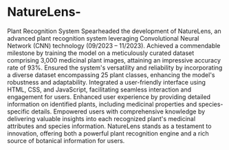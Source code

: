 # NatureLens-
Plant Recognition System 
Spearheaded the development of NatureLens, an advanced plant recognition system leveraging Convolutional Neural Network (CNN) technology (09/2023 – 11/2023).
Achieved a commendable milestone by training the model on a meticulously curated dataset comprising 3,000 medicinal plant images, attaining an impressive accuracy rate of 93%.
Ensured the system's versatility and reliability by incorporating a diverse dataset encompassing 25 plant classes, enhancing the model's robustness and adaptability.
Integrated a user-friendly interface using HTML, CSS, and JavaScript, facilitating seamless interaction and engagement for users.
Enhanced user experience by providing detailed information on identified plants, including medicinal properties and species-specific details.
Empowered users with comprehensive knowledge by delivering valuable insights into each recognized plant's medicinal attributes and species information.
NatureLens stands as a testament to innovation, offering both a powerful plant recognition engine and a rich source of botanical information for users.

